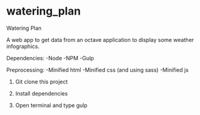 # watering_plan
Watering Plan

A web app to get data from an octave application to display some weather infographics.

Dependencies:
-Node
-NPM
-Gulp

Preprocessing:
-Minified html
-Minified css (and using sass)
-Minified js


1) Git clone this project

2) Install dependencies

2) Open terminal and type gulp
